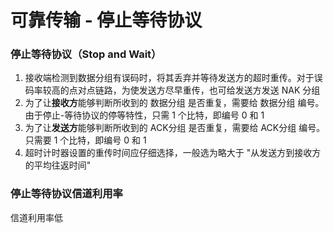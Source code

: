 # 可靠传输 - 停止等待协议


### 停止等待协议（Stop and Wait）

1. 接收端检测到数据分组有误码时，将其丢弃并等待发送方的超时重传。对于误码率较高的点对点链路，为使发送方尽早重传，也可给发送方发送 NAK 分组
2. 为了让**接收方**能够判断所收到的 数据分组 是否重复，需要给 数据分组 编号。由于停止-等待协议的停等特性，只需 1 个比特，即编号 0 和 1
3. 为了让**发送方**能够判断所收到的 ACK分组 是否重复，需要给 ACK分组 编号。只需要 1 个比特，即编号 0 和 1
4. 超时计时器设置的重传时间应仔细选择，一般选为略大于 "从发送方到接收方的平均往返时间"


### 停止等待协议信道利用率

信道利用率低
